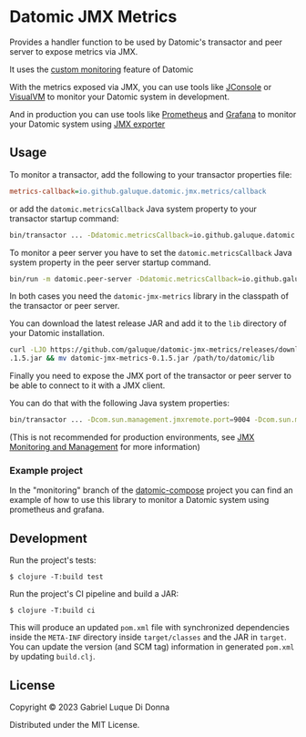 # Datomic JMX Metrics

Provides a handler function to be used by Datomic's transactor and peer server to expose metrics via JMX. 

It uses the [custom monitoring](https://docs.datomic.com/pro/operation/monitoring.html#custom) feature of Datomic

With the metrics exposed via JMX, you can use tools like [JConsole](https://docs.oracle.com/javase/8/docs/technotes/guides/management/jconsole.html) or [VisualVM](https://visualvm.github.io/) to monitor your Datomic system in development.

And in production you can use tools like [Prometheus](https://prometheus.io/) and [Grafana](https://grafana.com/) to monitor your Datomic system using [JMX exporter](https://github.com/prometheus/jmx_exporter)

## Usage

To monitor a transactor, add the following to your transactor properties file:

```ini
metrics-callback=io.github.galuque.datomic.jmx.metrics/callback
```

or add the `datomic.metricsCallback` Java system property to your transactor startup command:

```bash
bin/transactor ... -Ddatomic.metricsCallback=io.github.galuque.datomic.jmx.metrics/callback ...
```

To monitor a peer server you have to set the `datomic.metricsCallback` Java system property in the peer server startup command.

```bash
bin/run -m datomic.peer-server -Ddatomic.metricsCallback=io.github.galuque.datomic.jmx.metrics/callback ...
``` 

In both cases you need the `datomic-jmx-metrics` library in the classpath of the transactor or peer server.

You can download the latest release JAR and add it to the `lib` directory of your Datomic installation.

```bash
curl -LJO https://github.com/galuque/datomic-jmx-metrics/releases/download/v0.1.5/datomic-jmx-metrics-0
.1.5.jar && mv datomic-jmx-metrics-0.1.5.jar /path/to/datomic/lib
```

Finally you need to expose the JMX port of the transactor or peer server to be able to connect to it with a JMX client.

You can do that with the following Java system properties:

```bash
bin/transactor ... -Dcom.sun.management.jmxremote.port=9004 -Dcom.sun.management.jmxremote.authenticate=false -Dcom.sun.management.jmxremote.ssl=false ...
```

(This is not recommended for production environments, see [JMX Monitoring and Management](https://docs.oracle.com/javase/8/docs/technotes/guides/management/agent.html) for more information)

### Example project

In the "monitoring" branch of the [datomic-compose](https://github.com/galuque/datomic-compose/tree/monitoring) project you can find an example of how to use this library to monitor a Datomic system using prometheus and grafana.

## Development

Run the project's tests:

    $ clojure -T:build test

Run the project's CI pipeline and build a JAR:

    $ clojure -T:build ci

This will produce an updated `pom.xml` file with synchronized dependencies inside the `META-INF`
directory inside `target/classes` and the JAR in `target`. You can update the version (and SCM tag)
information in generated `pom.xml` by updating `build.clj`.

## License

Copyright © 2023 Gabriel Luque Di Donna

Distributed under the MIT License.
